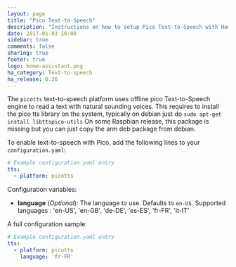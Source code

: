 ```yaml
---
layout: page
title: "Pico Text-to-Speech"
description: "Instructions on how to setup Pico Text-to-Speech with Home Assistant."
date: 2017-01-03 16:00
sidebar: true
comments: false
sharing: true
footer: true
logo: home-assistant.png
ha_category: Text-to-speech
ha_release: 0.36
---
```


The `picotts` text-to-speech platform uses offline pico Text-to-Speech engine to read a text with natural sounding voices.
This requires to install the pico tts library on the system, typically on debian just do `sudo apt-get install libttspico-utils`
On some Raspbian release, this package is missing but you can just copy the arm deb package from debian.

To enable text-to-speech with Pico, add the following lines to your `configuration.yaml`:

```yaml
# Example configuration.yaml entry
tts:
  - platform: picotts
```

Configuration variables:

- **language** (*Optional*): The language to use. Defaults to `en-US`. 
Supported languages : 'en-US', 'en-GB', 'de-DE', 'es-ES', 'fr-FR', 'it-IT'

A full configuration sample:

```yaml
# Example configuration.yaml entry
tts:
  - platform: picotts
    language: 'fr-FR'
```
